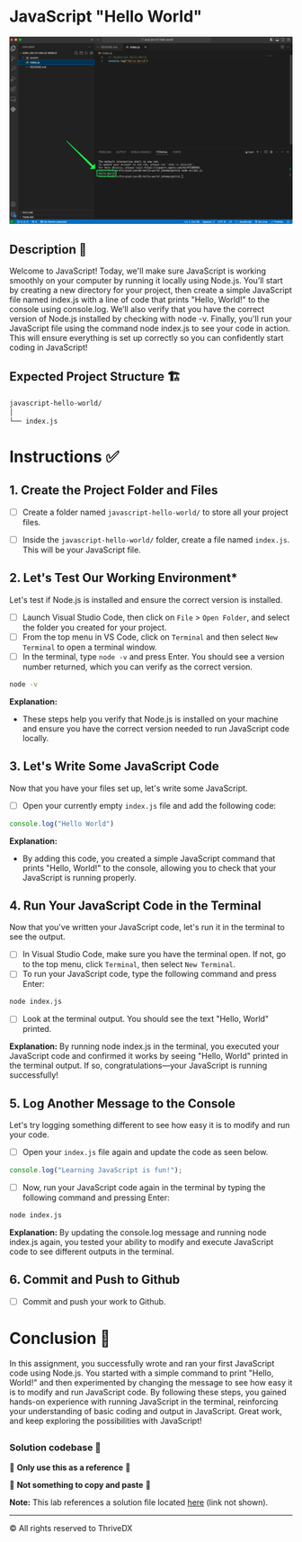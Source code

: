 # JavaScript "Hello World"
![Screenshot of the finished webpage](./assets/images/example.png)
##

## Description 📄
Welcome to JavaScript! Today, we'll make sure JavaScript is working smoothly on your computer by running it locally using Node.js. You’ll start by creating a new directory for your project, then create a simple JavaScript file named index.js with a line of code that prints "Hello, World!" to the console using console.log. We’ll also verify that you have the correct version of Node.js installed by checking with node -v. Finally, you'll run your JavaScript file using the command node index.js to see your code in action. This will ensure everything is set up correctly so you can confidently start coding in JavaScript!


## Expected Project Structure 🏗️

```plaintext
javascript-hello-world/
│
└── index.js
```

# Instructions ✅

## 1. **Create the Project Folder and Files**
   - [ ] Create a folder named `javascript-hello-world/` to store all your project files.
   
   - [ ] Inside the `javascript-hello-world/` folder, create a file named `index.js`. This will be your JavaScript file.
   

## 2. **Let's Test Our Working Environment***
Let's test if Node.js is installed and ensure the correct version is installed. 

  - [ ] Launch Visual Studio Code, then click on `File` > `Open Folder`, and select the folder you created for your project.
  - [ ] From the top menu in VS Code, click on `Terminal` and then select `New Terminal` to open a terminal window.
  - [ ] In the terminal, type `node -v` and press Enter. You should see a version number returned, which you can verify as the correct version.

```bash
node -v 
```

**Explanation:**
- These steps help you verify that Node.js is installed on your machine and ensure you have the correct version needed to run JavaScript code locally.

## 3. **Let's Write Some JavaScript Code**
Now that you have your files set up, let's write some JavaScript.

  - [ ] Open your currently empty `index.js` file and add the following code:

```javascript
console.log("Hello World")
```

**Explanation:**
- By adding this code, you created a simple JavaScript command that prints "Hello, World!" to the console, allowing you to check that your JavaScript is running properly.

##

## 4. **Run Your JavaScript Code in the Terminal**
Now that you've written your JavaScript code, let's run it in the terminal to see the output.

  - [ ] In Visual Studio Code, make sure you have the terminal open. If not, go to the top menu, click `Terminal`, then select `New Terminal`.
  - [ ] To run your JavaScript code, type the following command and press Enter:
  
```bash
node index.js
```
 - [ ] Look at the terminal output. You should see the text "Hello, World" printed. 

**Explanation:**
By running node index.js in the terminal, you executed your JavaScript code and confirmed it works by seeing "Hello, World" printed in the terminal output. If so, congratulations—your JavaScript is running successfully!

## 5. **Log Another Message to the Console**
Let's try logging something different to see how easy it is to modify and run your code.

- [ ] Open your `index.js` file again and update the code as seen below.

```javascript
console.log("Learning JavaScript is fun!");
```
  - [ ] Now, run your JavaScript code again in the terminal by typing the following command and pressing Enter:
  
```bash
node index.js
```

**Explanation:**
By updating the console.log message and running node index.js again, you tested your ability to modify and execute JavaScript code to see different outputs in the terminal.

## 6. **Commit and Push to Github**
 - [ ] Commit and push your work to Github.

# Conclusion 📄
In this assignment, you successfully wrote and ran your first JavaScript code using Node.js. You started with a simple command to print "Hello, World!" and then experimented by changing the message to see how easy it is to modify and run JavaScript code. By following these steps, you gained hands-on experience with running JavaScript in the terminal, reinforcing your understanding of basic coding and output in JavaScript. Great work, and keep exploring the possibilities with JavaScript!

##

### Solution codebase 👀
🛑 **Only use this as a reference** 🛑

💾 **Not something to copy and paste** 💾

**Note:**  This lab references a solution file located [here](https://github.com/HackerUSA-CE/aisd-jse-01-hello-world/tree/solution) (link not shown).


---
© All rights reserved to ThriveDX
